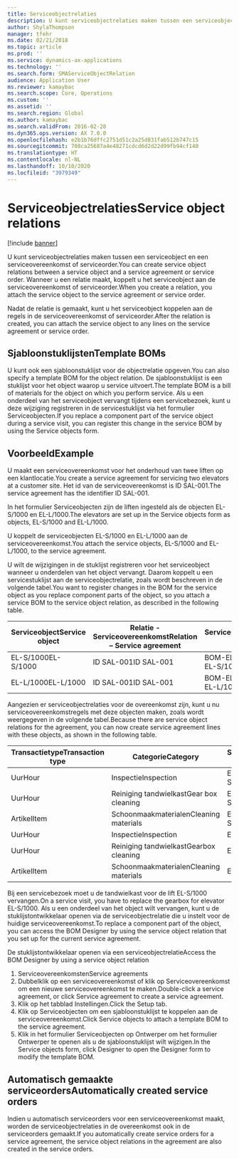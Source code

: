 ```yaml
---
title: Serviceobjectrelaties
description: U kunt serviceobjectrelaties maken tussen een serviceobject en een serviceovereenkomst of serviceorder.
author: ShylaThompson
manager: tfehr
ms.date: 02/21/2018
ms.topic: article
ms.prod: ''
ms.service: dynamics-ax-applications
ms.technology: ''
ms.search.form: SMAServiceObjectRelation
audience: Application User
ms.reviewer: kamaybac
ms.search.scope: Core, Operations
ms.custom: ''
ms.assetid: ''
ms.search.region: Global
ms.author: kamaybac
ms.search.validFrom: 2016-02-28
ms.dyn365.ops.version: AX 7.0.0
ms.openlocfilehash: e2b1b76dffc2751d51c2a25d831fab512b747c15
ms.sourcegitcommit: 708ca25687a4e48271cdcd6d2d22d99fb94cf140
ms.translationtype: HT
ms.contentlocale: nl-NL
ms.lasthandoff: 10/10/2020
ms.locfileid: "3979349"
---
```

# <a name="service-object-relations"></a><span data-ttu-id="edaba-103">Serviceobjectrelaties</span><span class="sxs-lookup"><span data-stu-id="edaba-103">Service object relations</span></span> 

[!include [banner](../includes/banner.md)]

<span data-ttu-id="edaba-104">U kunt serviceobjectrelaties maken tussen een serviceobject en een serviceovereenkomst of serviceorder.</span><span class="sxs-lookup"><span data-stu-id="edaba-104">You can create service object relations between a service object and a service agreement or service order.</span></span> <span data-ttu-id="edaba-105">Wanneer u een relatie maakt, koppelt u het serviceobject aan de serviceovereenkomst of serviceorder.</span><span class="sxs-lookup"><span data-stu-id="edaba-105">When you create a relation, you attach the service object to the service agreement or service order.</span></span>

<span data-ttu-id="edaba-106">Nadat de relatie is gemaakt, kunt u het serviceobject koppelen aan de regels in de serviceovereenkomst of serviceorder.</span><span class="sxs-lookup"><span data-stu-id="edaba-106">After the relation is created, you can attach the service object to any lines on the service agreement or service order.</span></span>

## <a name="template-boms"></a><span data-ttu-id="edaba-107">Sjabloonstuklijsten</span><span class="sxs-lookup"><span data-stu-id="edaba-107">Template BOMs</span></span>

<span data-ttu-id="edaba-108">U kunt ook een sjabloonstuklijst voor de objectrelatie opgeven.</span><span class="sxs-lookup"><span data-stu-id="edaba-108">You can also specify a template BOM for the object relation.</span></span> <span data-ttu-id="edaba-109">De sjabloonstuklijst is een stuklijst voor het object waarop u service uitvoert.</span><span class="sxs-lookup"><span data-stu-id="edaba-109">The template BOM is a bill of materials for the object on which you perform service.</span></span> <span data-ttu-id="edaba-110">Als u een onderdeel van het serviceobject vervangt tijdens een servicebezoek, kunt u deze wijziging registreren in de servicestuklijst via het formulier Serviceobjecten.</span><span class="sxs-lookup"><span data-stu-id="edaba-110">If you replace a component part of the service object during a service visit, you can register this change in the service BOM by using the Service objects form.</span></span>

## <a name="example"></a><span data-ttu-id="edaba-111">Voorbeeld</span><span class="sxs-lookup"><span data-stu-id="edaba-111">Example</span></span>

<span data-ttu-id="edaba-112">U maakt een serviceovereenkomst voor het onderhoud van twee liften op een klantlocatie.</span><span class="sxs-lookup"><span data-stu-id="edaba-112">You create a service agreement for servicing two elevators at a customer site.</span></span>
<span data-ttu-id="edaba-113">Het id van de serviceovereenkomst is ID SAL-001.</span><span class="sxs-lookup"><span data-stu-id="edaba-113">The service agreement has the identifier ID SAL-001.</span></span>

<span data-ttu-id="edaba-114">In het formulier Serviceobjecten zijn de liften ingesteld als de objecten EL-S/1000 en EL-L/1000.</span><span class="sxs-lookup"><span data-stu-id="edaba-114">The elevators are set up in the Service objects form as objects, EL-S/1000 and EL-L/1000.</span></span>

<span data-ttu-id="edaba-115">U koppelt de serviceobjecten EL-S/1000 en EL-L/1000 aan de serviceovereenkomst.</span><span class="sxs-lookup"><span data-stu-id="edaba-115">You attach the service objects, EL-S/1000 and EL-L/1000, to the service agreement.</span></span>

<span data-ttu-id="edaba-116">U wilt de wijzigingen in de stuklijst registreren voor het serviceobject wanneer u onderdelen van het object vervangt. Daarom koppelt u een servicestuklijst aan de serviceobjectrelatie, zoals wordt beschreven in de volgende tabel.</span><span class="sxs-lookup"><span data-stu-id="edaba-116">You want to register changes in the BOM for the service object as you replace component parts of the object, so you attach a service BOM to the service object relation, as described in the following table.</span></span>

| <span data-ttu-id="edaba-117">Serviceobject</span><span class="sxs-lookup"><span data-stu-id="edaba-117">Service object</span></span> | <span data-ttu-id="edaba-118">Relatie - Serviceovereenkomst</span><span class="sxs-lookup"><span data-stu-id="edaba-118">Relation – Service agreement</span></span> | <span data-ttu-id="edaba-119">Servicestuklijst</span><span class="sxs-lookup"><span data-stu-id="edaba-119">Service BOM</span></span>   |
|----------------|------------------------------|---------------|
| <span data-ttu-id="edaba-120">EL-S/1000</span><span class="sxs-lookup"><span data-stu-id="edaba-120">EL-S/1000</span></span>      | <span data-ttu-id="edaba-121">ID SAL-001</span><span class="sxs-lookup"><span data-stu-id="edaba-121">ID SAL-001</span></span>                   | <span data-ttu-id="edaba-122">BOM-EL-S/1000</span><span class="sxs-lookup"><span data-stu-id="edaba-122">BOM-EL-S/1000</span></span> |
| <span data-ttu-id="edaba-123">EL-L/1000</span><span class="sxs-lookup"><span data-stu-id="edaba-123">EL-L/1000</span></span>      | <span data-ttu-id="edaba-124">ID SAL-001</span><span class="sxs-lookup"><span data-stu-id="edaba-124">ID SAL-001</span></span>                   | <span data-ttu-id="edaba-125">BOM-EL-L/1000</span><span class="sxs-lookup"><span data-stu-id="edaba-125">BOM-EL-L/1000</span></span> |

<span data-ttu-id="edaba-126">Aangezien er serviceobjectrelaties voor de overeenkomst zijn, kunt u nu serviceovereenkomstregels met deze objecten maken, zoals wordt weergegeven in de volgende tabel.</span><span class="sxs-lookup"><span data-stu-id="edaba-126">Because there are service object relations for the agreement, you can now create service agreement lines with these objects, as shown in the following table.</span></span>

| <span data-ttu-id="edaba-127">Transactietype</span><span class="sxs-lookup"><span data-stu-id="edaba-127">Transaction type</span></span> | <span data-ttu-id="edaba-128">Categorie</span><span class="sxs-lookup"><span data-stu-id="edaba-128">Category</span></span>           | <span data-ttu-id="edaba-129">Serviceobject</span><span class="sxs-lookup"><span data-stu-id="edaba-129">Service object</span></span> |
|------------------|--------------------|----------------|
| <span data-ttu-id="edaba-130">Uur</span><span class="sxs-lookup"><span data-stu-id="edaba-130">Hour</span></span>             | <span data-ttu-id="edaba-131">Inspectie</span><span class="sxs-lookup"><span data-stu-id="edaba-131">Inspection</span></span>         | <span data-ttu-id="edaba-132">EL-S/1000</span><span class="sxs-lookup"><span data-stu-id="edaba-132">EL-S/1000</span></span>      |
| <span data-ttu-id="edaba-133">Uur</span><span class="sxs-lookup"><span data-stu-id="edaba-133">Hour</span></span>             | <span data-ttu-id="edaba-134">Reiniging tandwielkast</span><span class="sxs-lookup"><span data-stu-id="edaba-134">Gear box cleaning</span></span>  | <span data-ttu-id="edaba-135">EL-S/1000</span><span class="sxs-lookup"><span data-stu-id="edaba-135">EL-S/1000</span></span>      |
| <span data-ttu-id="edaba-136">Artikel</span><span class="sxs-lookup"><span data-stu-id="edaba-136">Item</span></span>             | <span data-ttu-id="edaba-137">Schoonmaakmaterialen</span><span class="sxs-lookup"><span data-stu-id="edaba-137">Cleaning materials</span></span> | <span data-ttu-id="edaba-138">EL-S/1000</span><span class="sxs-lookup"><span data-stu-id="edaba-138">EL-S/1000</span></span>      |
| <span data-ttu-id="edaba-139">Uur</span><span class="sxs-lookup"><span data-stu-id="edaba-139">Hour</span></span>             | <span data-ttu-id="edaba-140">Inspectie</span><span class="sxs-lookup"><span data-stu-id="edaba-140">Inspection</span></span>         | <span data-ttu-id="edaba-141">EL-L/1000</span><span class="sxs-lookup"><span data-stu-id="edaba-141">EL-L/1000</span></span>      |
| <span data-ttu-id="edaba-142">Uur</span><span class="sxs-lookup"><span data-stu-id="edaba-142">Hour</span></span>             | <span data-ttu-id="edaba-143">Reiniging tandwielkast</span><span class="sxs-lookup"><span data-stu-id="edaba-143">Gearbox cleaning</span></span>   | <span data-ttu-id="edaba-144">EL-L/1000</span><span class="sxs-lookup"><span data-stu-id="edaba-144">EL-L/1000</span></span>      |
| <span data-ttu-id="edaba-145">Artikel</span><span class="sxs-lookup"><span data-stu-id="edaba-145">Item</span></span>             | <span data-ttu-id="edaba-146">Schoonmaakmaterialen</span><span class="sxs-lookup"><span data-stu-id="edaba-146">Cleaning materials</span></span> | <span data-ttu-id="edaba-147">EL-L/1000</span><span class="sxs-lookup"><span data-stu-id="edaba-147">EL-L/1000</span></span>      |

<span data-ttu-id="edaba-148">Bij een servicebezoek moet u de tandwielkast voor de lift EL-S/1000 vervangen.</span><span class="sxs-lookup"><span data-stu-id="edaba-148">On a service visit, you have to replace the gearbox for elevator EL-S/1000.</span></span> <span data-ttu-id="edaba-149">Als u een onderdeel van het object wilt vervangen, kunt u de stuklijstontwikkelaar openen via de serviceobjectrelatie die u instelt voor de huidige serviceovereenkomst.</span><span class="sxs-lookup"><span data-stu-id="edaba-149">To replace a component part of the object, you can access the BOM Designer by using the service object relation that you set up for the current service agreement.</span></span>

<span data-ttu-id="edaba-150">De stuklijstontwikkelaar openen via een serviceobjectrelatie</span><span class="sxs-lookup"><span data-stu-id="edaba-150">Access the BOM Designer by using a service object relation</span></span>

1. <span data-ttu-id="edaba-151">Serviceovereenkomsten</span><span class="sxs-lookup"><span data-stu-id="edaba-151">Service agreements</span></span>
2. <span data-ttu-id="edaba-152">Dubbelklik op een serviceovereenkomst of klik op Serviceovereenkomst om een nieuwe serviceovereenkomst te maken.</span><span class="sxs-lookup"><span data-stu-id="edaba-152">Double-click a service agreement, or click Service agreement to create a service agreement.</span></span>
3. <span data-ttu-id="edaba-153">Klik op het tabblad Instellingen.</span><span class="sxs-lookup"><span data-stu-id="edaba-153">Click the Setup tab.</span></span>
4. <span data-ttu-id="edaba-154">Klik op Serviceobjecten om een sjabloonstuklijst te koppelen aan de serviceovereenkomst.</span><span class="sxs-lookup"><span data-stu-id="edaba-154">Click Service objects to attach a template BOM to the service agreement.</span></span>
5. <span data-ttu-id="edaba-155">Klik in het formulier Serviceobjecten op Ontwerper om het formulier Ontwerper te openen als u de sjabloonstuklijst wilt wijzigen.</span><span class="sxs-lookup"><span data-stu-id="edaba-155">In the Service objects form, click Designer to open the Designer form to modify the template BOM.</span></span>

## <a name="automatically-created-service-orders"></a><span data-ttu-id="edaba-156">Automatisch gemaakte serviceorders</span><span class="sxs-lookup"><span data-stu-id="edaba-156">Automatically created service orders</span></span>

<span data-ttu-id="edaba-157">Indien u automatisch serviceorders voor een serviceovereenkomst maakt, worden de serviceobjectrelaties in de overeenkomst ook in de serviceorders gemaakt.</span><span class="sxs-lookup"><span data-stu-id="edaba-157">If you automatically create service orders for a service agreement, the service object relations in the agreement are also created in the service orders.</span></span>

